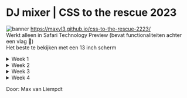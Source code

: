 # DJ mixer | CSS to the rescue 2023
![banner](https://user-images.githubusercontent.com/94384526/224050849-0164f93d-0535-4825-a4ac-b7e0fb64509a.png)
https://maxvl3.github.io/css-to-the-rescue-2223/
<br> Werkt alleen in Safari Technology Preview (bevat functionaliteiten achter een vlag 🚩)
<br> Het beste te bekijken met een 13 inch scherm

<details>
  <summary>Week 1</summary>
  
  ## Welke opdracht ga je doen en voor welke opties kies je qua uitwerking?
  Ik heb gekozen om te gaan werken aan de modulaire bedieningspaneel case. Ik kreeg bij de presentatie direct al ideeën in mijn hoofd voor eventuele uitwerkingen. Het leek me ook erg interessant om eens te kijken wat je allemaal kunt doen met input velden, in plaats van default styling. Mijn idee voor deze opdracht is om een soort trading software te gaan maken waar je aandelen kan bekijken, kopen en verkopen. (later is dit idee gewijzigd)

  ## Met welke CSS-technieken ga je als eerste aan de slag?
  Door de introductie opdracht heb ik kennisgemaakt met best veel nieuwe css technieken. Een aantal wil ik sowieso gaan proberen te verwerken in mijn eindopdracht, namelijk:
  - Dark/light mode
  - Moderne kleuren (HSL, display-p3)
  - Nesting
  Verder wil ik gaan leren wat ::before en ::after doet en hoe ik het kan gebruiken in mijn opdracht.

  ## Waar liggen je (grootste) uitdagingen?
  Ik denk lastige CSS selectors gebruiken, maar hopelijk kan css nesting mij hierbij helpen.

  ## Neem schets(en) van je ontwerp op
  Hier een eerste digitale schets van mijn concept:
  ![schets1](https://user-images.githubusercontent.com/94384526/224035411-91a17f51-6185-42b1-ad7a-db79a09d68d2.png)
  
  Later ben ik nog geswitcht van idee en heb ik een nieuwe schets gemaakt:
  ![schets2](https://user-images.githubusercontent.com/94384526/224035567-fe1d03f1-af91-4982-9119-f1b3cea00636.png)
</details>

<details>
  <summary>Week 2</summary>
  
  ## Voortgang
  Ik ben begonnen met het maken van een eerste basis in html/css. Mijn dj mixer bestaat uit 3 panelen dus deze heb ik alvast gemaakt samen met 2 schijven en een display. Vanuit hier ga ik later deze week verder met de knoppen.
  ![DJ-mixer](https://user-images.githubusercontent.com/94384526/224037096-c87d08b3-fae1-4f98-8f1d-b9a5b06133b2.png)
  
  Ik ben vervolgens een HI-FI schets gaan maken omdat ik merkte dat ik houvast nodig had tijdens het coderen. Deze heb ik gemaakt in Figma. Ik weet nog niet of dit het uiteindelijke design gaat worden, maar dit is in ieder geval een prima basis.
  ![hifischets](https://user-images.githubusercontent.com/94384526/224037800-cd861d86-05f3-4e05-91a0-f7897098ce80.png)

  Ook heb ik deze week nog een start gemaakt met de knoppen van de dj mixer. Vooral voor nu gefocust op de positionering en kiezen van de juiste HTML elementen.
  ![DJ-mixer (1)](https://user-images.githubusercontent.com/94384526/224038148-c17efcab-cea3-44ff-80d0-8eeeabcadeb7.png)

  ## Wat ging goed wat kon beter?
  | Goed      | Beter |
  | ----------- | ----------- |
  | Duidelijk idee | Nog geen verbeterpunten       |
  | Schetsen gemaakt   |         |
  | Prima start aan code   |         |
  
  ## Wat te doen volgende week?
  Volgende week wil ik zo veel mogelijk styling meegeven aan mijn huidige elementen. Zodat het een wat realistischer dj mixer wordt.
  
</details>

<details>
  <summary>Week 3</summary>
  
  ## Voortgang
  Deze week ben ik ziek geweest, maar desondanks heb ik wel nog wat gewerkt aan de opdracht. Ik ben begonnen met het stylen van het display waar muziekwaves op worden geprojecteerd. Hier heb ik ook een animatie toegevoegd zodat het meer leeft en realistischer wordt.
  ![ezgif com-video-to-gif (1)](https://user-images.githubusercontent.com/94384526/224044989-093d6a05-36c5-487f-9bd5-3403daacde50.gif)
  
  Ook heb ik de draaischijven styling meegegeven en een rotatie animatie hieraan meegeven voor een ronddraaiend effect.
  ![DJ-mixer3](https://user-images.githubusercontent.com/94384526/224045397-2afbc5fd-c502-44e7-b8f7-4bc572338904.png)
  
  ## Wat ging goed wat kon beter?
  | Goed      | Beter |
  | ----------- | ----------- |
  | CSS schrijven | Had graag wat meer willen doen deze week
  | Animaties gemaakt (tijdje geleden voor het laatst)   |         |
  | Gewerkt met moderne kleuren   |         |
  
  ## Wat te doen volgende week?
  Vooral de focus op de knoppen volgende week. Zorgen dat ik de default styling van alle input velden haal en mijn eigen styling hieraan meegeef. Ook moet ik nog zorgen dat er een dark en light mode komt die luistert naar de user preference.
  
</details>

<details>
  <summary>Week 4</summary>
  
  ## Voortgang
  Ik ben begonnen deze week met de knoppen van de dj mixer. Overgroot deel hiervan zijn input velden dus ik moest eerst de default styling hiervan verwijderen. Ik kwam erachter dat dit heel eenvoudig kan door middel van appearance none te gebruiken.

  Vervolgens kon ik beginnen met mijn eigen styling hieraan mee te geven. Dit was ook het moment dat ik voor het eerst gebruik ging maken van ::before en ::after. Ik ben dit al vaker tegen gekomen en dacht altijd dat dit vrij lastig is om te gebruiken maar dat valt zeker mee. Voor mij was ::before genoeg om een simpele draaiknop te maken die ik vervolgens met een animatie laat draaien.

  Ook heb ik de dark en light mode toegevoegd. Dit heb ik gedaan door middel van een mediaquery die kijkt of de gebruiker light mode heeft aan staan.

  ```
  @media (prefers-color-scheme: light) {
  :root {
    --background: var(--light-grey);
  }
  section {
    background: var(--light-grey-gradient);
  }
  section:nth-of-type(2) div:nth-of-type(1) ul li {
    background: linear-gradient(180deg, #00ff29 0%, #d0d0d0 100%);
  }
}
  ```

  Ten slotte heb ik alles nog net wat beter/mooier gemaakt door box shadows te gebruiken. Zo werd de dj set net wat realistischer en meer een geheel.

  Dit is mijn uiteindelijke uitwerking:
  <img width="1440" alt="Schermafbeelding 2023-03-09 om 12 42 10" src="https://user-images.githubusercontent.com/94384526/224049940-f085bb3e-7ed7-4658-b1ae-af58813671f7.png">

  Live te bekijken via: https://maxvl3.github.io/css-to-the-rescue-2223/

  ## Wat ging goed wat kon beter?
  | Goed      | Beter |
  | ----------- | ----------- |
  | Bijna precies aan het design wat ik had gemaakt | Ik had meer willen doen met animatie
  | Veel gedaan deze week   |         |
  | Nieuwe dingen geleerd (::before, light/dark mode)   |         |
</details>

Door: Max van Liempdt
